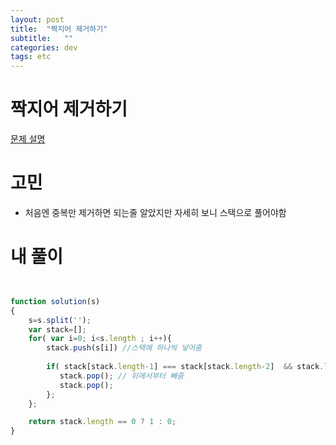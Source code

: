 ```yaml
---
layout: post
title:  "짝지어 제거하기"
subtitle:   ""
categories: dev
tags: etc
--- 
```



# 짝지어 제거하기

[문제 설명](https://programmers.co.kr/learn/courses/30/lessons/12973?language=javascript#)

# 고민
- 처음엔 중복만 제거하면 되는줄 알았지만
자세히 보니 스택으로 풀어야함


# 내 풀이

```javascript


function solution(s)
{
    s=s.split('');
    var stack=[];
    for( var i=0; i<s.length ; i++){
        stack.push(s[i]) //스택에 하나씩 넣어줌
        
        if( stack[stack.length-1] === stack[stack.length-2]  && stack.length > 1 ){
           stack.pop(); // 뒤에서부터 빼줌
           stack.pop();
        };
    };

    return stack.length == 0 ? 1 : 0;
}

```
